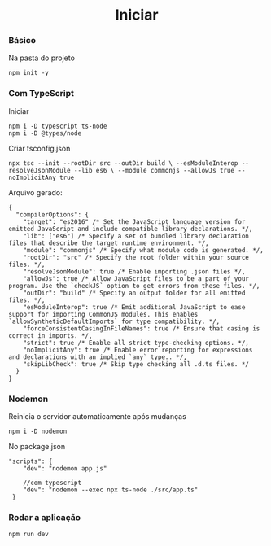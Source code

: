 <h1 align="center">Iniciar</h1>

<h3>Básico</h3>
<p>Na pasta do projeto</p>

```
npm init -y
```
<h3>Com TypeScript</h3>
<p>Iniciar</p>

```
npm i -D typescript ts-node
npm i -D @types/node
```
<p>Criar tsconfig.json</p>

```
npx tsc --init --rootDir src --outDir build \ --esModuleInterop --resolveJsonModule --lib es6 \ --module commonjs --allowJs true --noImplicitAny true
```
<p>Arquivo gerado:</p>

```
{
  "compilerOptions": {
    "target": "es2016" /* Set the JavaScript language version for emitted JavaScript and include compatible library declarations. */,
    "lib": ["es6"] /* Specify a set of bundled library declaration files that describe the target runtime environment. */,
    "module": "commonjs" /* Specify what module code is generated. */,
    "rootDir": "src" /* Specify the root folder within your source files. */,
    "resolveJsonModule": true /* Enable importing .json files */,
    "allowJs": true /* Allow JavaScript files to be a part of your program. Use the `checkJS` option to get errors from these files. */,
    "outDir": "build" /* Specify an output folder for all emitted files. */,
    "esModuleInterop": true /* Emit additional JavaScript to ease support for importing CommonJS modules. This enables `allowSyntheticDefaultImports` for type compatibility. */,
    "forceConsistentCasingInFileNames": true /* Ensure that casing is correct in imports. */,
    "strict": true /* Enable all strict type-checking options. */,
    "noImplicitAny": true /* Enable error reporting for expressions and declarations with an implied `any` type.. */,
    "skipLibCheck": true /* Skip type checking all .d.ts files. */
  }
}

```
<h3>Nodemon</h3>
<p>Reinicia o servidor automaticamente após mudanças</p>

```
npm i -D nodemon
````
<p>No package.json</p>

```
"scripts": {
    "dev": "nodemon app.js"
    
    //com typescript
    "dev": "nodemon --exec npx ts-node ./src/app.ts"
 }
```
<h3>Rodar a aplicação</h3>

```
npm run dev
```
